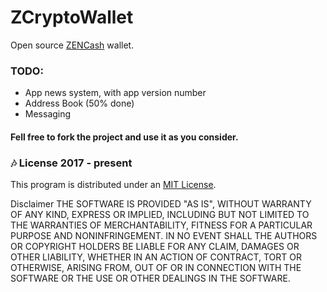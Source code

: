 # ZCryptoWallet

Open source <a href="https://zensystem.io/" taget="_blank">ZENCash</a> wallet.

### TODO:

- App news system, with app version number
- Address Book (50% done)
- Messaging

#### Fell free to fork the project and use it as you consider.

### :notes: License 2017 - present 
This program is distributed under an <a href="https://github.com/ZencashOfficial/zencash-swing-wallet-ui/raw/master/LICENSE" target="_blank">MIT License</a>.

Disclaimer
THE SOFTWARE IS PROVIDED "AS IS", WITHOUT WARRANTY OF ANY KIND, EXPRESS OR IMPLIED, INCLUDING BUT NOT LIMITED TO THE WARRANTIES OF MERCHANTABILITY, FITNESS FOR A PARTICULAR PURPOSE AND NONINFRINGEMENT. IN NO EVENT SHALL THE AUTHORS OR COPYRIGHT HOLDERS BE LIABLE FOR ANY CLAIM, DAMAGES OR OTHER LIABILITY, WHETHER IN AN ACTION OF CONTRACT, TORT OR OTHERWISE, ARISING FROM, OUT OF OR IN CONNECTION WITH THE SOFTWARE OR THE USE OR OTHER DEALINGS IN THE SOFTWARE.
